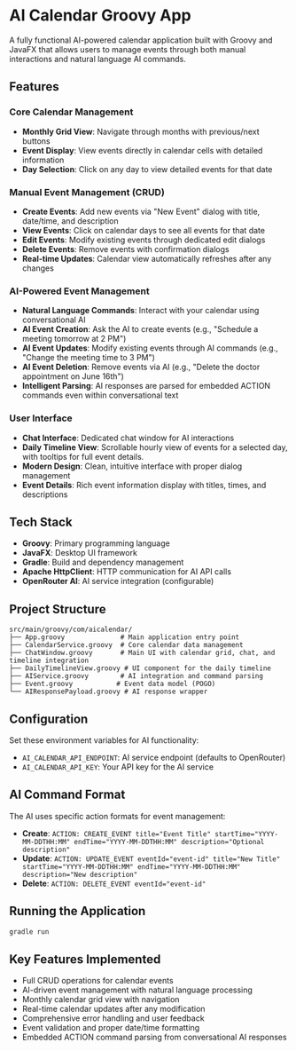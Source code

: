 # AI Calendar Groovy App

A fully functional AI-powered calendar application built with Groovy and JavaFX that allows users to manage events through both manual interactions and natural language AI commands.

## Features

### Core Calendar Management
- **Monthly Grid View**: Navigate through months with previous/next buttons
- **Event Display**: View events directly in calendar cells with detailed information
- **Day Selection**: Click on any day to view detailed events for that date

### Manual Event Management (CRUD)
- **Create Events**: Add new events via "New Event" dialog with title, date/time, and description
- **View Events**: Click on calendar days to see all events for that date
- **Edit Events**: Modify existing events through dedicated edit dialogs
- **Delete Events**: Remove events with confirmation dialogs
- **Real-time Updates**: Calendar view automatically refreshes after any changes

### AI-Powered Event Management
- **Natural Language Commands**: Interact with your calendar using conversational AI
- **AI Event Creation**: Ask the AI to create events (e.g., "Schedule a meeting tomorrow at 2 PM")
- **AI Event Updates**: Modify existing events through AI commands (e.g., "Change the meeting time to 3 PM")
- **AI Event Deletion**: Remove events via AI (e.g., "Delete the doctor appointment on June 16th")
- **Intelligent Parsing**: AI responses are parsed for embedded ACTION commands even within conversational text

### User Interface
- **Chat Interface**: Dedicated chat window for AI interactions
- **Daily Timeline View**: Scrollable hourly view of events for a selected day, with tooltips for full event details.
- **Modern Design**: Clean, intuitive interface with proper dialog management
- **Event Details**: Rich event information display with titles, times, and descriptions

## Tech Stack
- **Groovy**: Primary programming language
- **JavaFX**: Desktop UI framework
- **Gradle**: Build and dependency management
- **Apache HttpClient**: HTTP communication for AI API calls
- **OpenRouter AI**: AI service integration (configurable)

## Project Structure

```
src/main/groovy/com/aicalendar/
├── App.groovy              # Main application entry point
├── CalendarService.groovy  # Core calendar data management
├── ChatWindow.groovy       # Main UI with calendar grid, chat, and timeline integration
├── DailyTimelineView.groovy # UI component for the daily timeline
├── AIService.groovy        # AI integration and command parsing
├── Event.groovy           # Event data model (POGO)
└── AIResponsePayload.groovy # AI response wrapper
```

## Configuration

Set these environment variables for AI functionality:
- `AI_CALENDAR_API_ENDPOINT`: AI service endpoint (defaults to OpenRouter)
- `AI_CALENDAR_API_KEY`: Your API key for the AI service

## AI Command Format

The AI uses specific action formats for event management:
- **Create**: `ACTION: CREATE_EVENT title="Event Title" startTime="YYYY-MM-DDTHH:MM" endTime="YYYY-MM-DDTHH:MM" description="Optional description"`
- **Update**: `ACTION: UPDATE_EVENT eventId="event-id" title="New Title" startTime="YYYY-MM-DDTHH:MM" endTime="YYYY-MM-DDTHH:MM" description="New description"`
- **Delete**: `ACTION: DELETE_EVENT eventId="event-id"`

## Running the Application

```bash
gradle run
```

## Key Features Implemented
- Full CRUD operations for calendar events
- AI-driven event management with natural language processing
- Monthly calendar grid view with navigation
- Real-time calendar updates after any modification
- Comprehensive error handling and user feedback
- Event validation and proper date/time formatting
- Embedded ACTION command parsing from conversational AI responses
